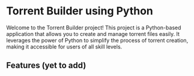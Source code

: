 # Torrent Builder using Python

Welcome to the Torrent Builder project! This project is a Python-based application that allows you to create and manage torrent files easily. It leverages the power of Python to simplify the process of torrent creation, making it accessible for users of all skill levels.

## Features (yet to add)
